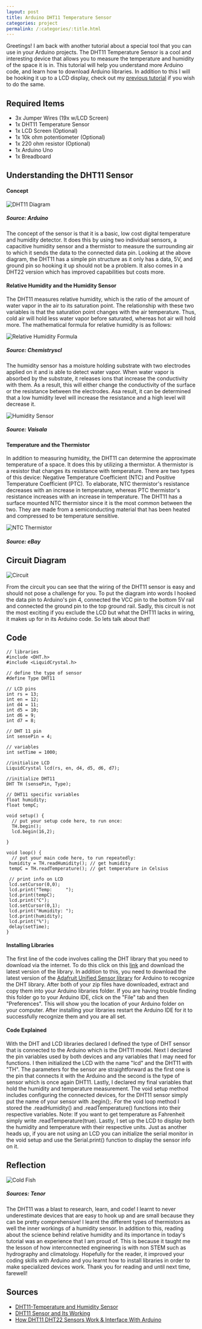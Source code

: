 ```yaml
---
layout: post
title: Arduino DHT11 Temperature Sensor
categories: project
permalink: /:categories/:title.html
---
```


Greetings! I am back with another tutorial about a special tool that you can use in your Arduino projects. The DHT11 Temperature Sensor is a cool and interesting device that allows you to measure the temperature and humidity of the space it is in. This tutorial will help you understand more Arduino code, and learn how to download Arduino libraries. In addition to this I will be hooking it up to a LCD display, check out my [previous tutorial](https://ritishpaul.github.io/ritish_blog/project/Arduino-LCD-Display.html) if you wish to do the same.

## Required Items
- 3x Jumper Wires (19x w/LCD Screen)
- 1x DHT11 Temperature Sensor
- 1x LCD Screen (Optional)
- 1x 10k ohm potentiometer (Optional)
- 1x 220 ohm resistor (Optional)
- 1x Arduino Uno
- 1x Breadboard

## Understanding the DHT11 Sensor

#### Concept

![DHT11 Diagram](/ritish_blog/images/dhtdiagram.PNG)
##### Source: Arduino

The concept of the sensor is that it is a basic, low cost digital temperature and humidity detector. It does this by using two individual sensors, a capacitive humidity sensor and a thermistor to measure the surrounding air to which it sends the data to the connected data pin. Looking at the above diagram, the DHT11 has a simple pin structure as it only has a data, 5V, and ground pin so hooking it up should not be a problem. It also comes in a DHT22 version which has improved capabilities but costs more.

#### Relative Humidity and the Humidity Sensor

The DHT11 measures relative humidity, which is the ratio of the amount of water vapor in the air to its saturation point. The relationship with these two variables is that the saturation point  changes with the air temperature. Thus, cold air will hold less water vapor before saturated, whereas hot air will hold more. The mathematical formula for relative humidity is as follows:

![Relative Humidity Formula](/ritish_blog/images/relativehumidityformula.jpg)
##### Source: Chemistryscl

The humidity sensor has a moisture holding substrate with two electrodes applied on it and is able to detect water vapor. When water vapor is absorbed by the substrate, it releases ions that increase the conductivity with them. As a result, this will either change the conductivity of the surface or the resistance between the electrodes. Asa result, it can be determined that a low humidity level will increase the resistance and a high level will decrease it.

![Humidity Sensor](/ritish_blog/images/humiditysensor.jpg)
##### Source: Vaisala

#### Temperature and the Thermistor

In addition to measuring humidity, the DHT11 can determine the approximate temperature of a space. It does this by utilizing a thermistor. A thermistor is a resistor that changes its resistance with temperature. There are two types of this device: Negative Temperature Coefficient (NTC) and Positive Temperature Coefficient (PTC). To elaborate, NTC thermistor's resistance decreases with an increase in temperature, whereas PTC thermistor's resistance increases with an increase in temperature. The DHT11 has a surface mounted NTC thermistor since it is the most common between the two. They are made from a semiconducting material that has been heated and compressed to be temperature sensitive.

![NTC Thermistor](/ritish_blog/images/ntcthermistor.jpg)
##### Source: eBay

## Circuit Diagram

![Circuit](/ritish_blog/images/circuitdht.jpg)

From the circuit you can see that the wiring of the DHT11 sensor is easy and should not pose a challenge for you. To put the diagram into words I hooked the data pin to Arduino's pin 4, connected the VCC pin to the bottom 5V rail and connected the ground pin to the top ground rail. Sadly, this circuit is not the most exciting if you exclude the LCD but what the DHT11 lacks in wiring, it makes up for in its Arduino code. So lets talk about that!

## Code  

```
// libraries
#include <DHT.h>
#include <LiquidCrystal.h>

// define the type of sensor
#define Type DHT11

// LCD pins
int rs = 13;  
int en = 12;  
int d4 = 11;  
int d5 = 10;  
int d6 = 9;  
int d7 = 8;  

// DHT 11 pin
int sensePin = 4;

// variables
int setTime = 1000;

//initialize LCD
LiquidCrystal lcd(rs, en, d4, d5, d6, d7);  

//initialize DHT11
DHT TH (sensePin, Type);

// DHT11 specific variables
float humidity;
float tempC;

void setup() {
  // put your setup code here, to run once:
  TH.begin();
  lcd.begin(16,2);

}

void loop() {
  // put your main code here, to run repeatedly:
 humidity = TH.readHumidity(); // get humidity
 tempC = TH.readTemperature(); // get temperature in Celsius

 // print info on LCD
 lcd.setCursor(0,0);
 lcd.print("Temp:     ");
 lcd.print(tempC);
 lcd.print("C");
 lcd.setCursor(0,1);
 lcd.print("Humidity: ");
 lcd.print(humidity);
 lcd.print("%");
 delay(setTime);
}
```

#### Installing Libraries

The first line of the code involves calling the DHT library that you need to download via the internet. To do this click on this [link](https://www.arduinolibraries.info/libraries/dht-sensor-library) and download the latest version of the library. In addition to this, you need to download the latest version of the [Adafruit Unified Sensor library](https://www.arduinolibraries.info/libraries/adafruit-unified-sensor) for Arduino to recognize the DHT library. After both of your zip files have downloaded, extract and copy them into your Arduino libraries folder. If you are having trouble finding this folder go to your Arduino IDE, click on the  "File" tab and then "Preferences". This will show you the location of your Arduino folder on your computer. After installing your libraries restart the Arduino IDE for it to successfully recognize them and you are all set.

#### Code Explained
With the DHT and LCD libraries declared I defined the type of DHT sensor that is connected to the Arduino which is the DHT11 model. Next I declared the pin variables used by both devices and any variables that I may need for functions. I then initialized the LCD with the name "lcd" and the DHT11 with "TH". The parameters for the sensor are straightforward as the first one is the pin that connects it with the Arduino and the second is the type of sensor which is once again DHT11. Lastly, I declared my final variables that hold the humidity and temperature measurement. The void setup method includes configuring the connected devices, for the DHT11 sensor simply put the name of your sensor with .begin();. For the void loop method I stored the .readHumidity() and .readTemperature() functions into their respective variables. Note: If you want to get temperature as Fahrenheit simply write .readTemperature(true). Lastly, I set up the LCD to display both the humidity and temperature with their respective units. Just as another heads up, if you are not using an LCD you can initialize the serial monitor in the void setup and use the Serial.print() function to display the sensor info on it.

## Reflection

![Cold Fish](/ritish_blog/images/coldfish.gif)
##### Sources: Tenor

The DHT11 was a blast to research, learn, and code! I learnt to never underestimate devices that are easy to hook up and are small because they can be pretty comprehensive! I learnt the different types of thermistors as well the inner workings of a humidity sensor. In addition to this, reading about the science behind relative humidity and its importance in today's tutorial was an experience that I am proud of. This is because it taught me the lesson of how interconnected engineering is with non STEM such as hydrography and climatology. Hopefully for the reader, it improved your coding skills with Arduino and you learnt how to install libraries in order to make specialized devices work. Thank you for reading and until next time, farewell!

## Sources
- [DHT11-Temperature and Humidity Sensor](https://components101.com/dht11-temperature-sensor)
- [DHT11 Sensor and Its Working](https://www.elprocus.com/a-brief-on-dht11-sensor/)
- [How DHT11 DHT22 Sensors Work & Interface With Arduino](https://lastminuteengineers.com/dht11-dht22-arduino-tutorial/)
